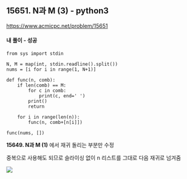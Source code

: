 ## 15651. N과 M (3) - python3
https://www.acmicpc.net/problem/15651

#### 내 풀이 - 성공
```
from sys import stdin

N, M = map(int, stdin.readline().split())
nums = [i for i in range(1, N+1)]

def func(n, comb):
    if len(comb) == M:
        for c in comb:
            print(c, end=' ')
        print()
        return
    
    for i in range(len(n)):
        func(n, comb+[n[i]])

func(nums, [])
```
**15649. N과 M (1)** 에서 재귀 돌리는 부분만 수정

중복으로 사용해도 되므로 슬라이싱 없이 n 리스트를 그대로 다음 재귀로 넘겨줌

![](https://images.velog.io/images/jsh5408/post/2e7997c8-89bf-42cc-a385-c7ccc21a95cd/image.png)
